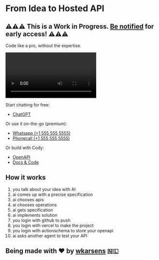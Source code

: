 # From Idea to Hosted API

## ⚠️⚠️⚠️ This is a Work in Progress. [Be notified](https://docs.google.com/forms/d/e/1FAIpQLSckizJWBSb9i-sGiqL6-19JwnhB09LKyWaFXO7bYKXvEFo2Ug/viewform?usp=pp_url&entry.593481734=https://x.com/) for early access! ⚠️⚠️⚠️

Code like a pro, without the expertise.

<video src="devy.mp4" controls></video>

Start chatting for free:

- [ChatGPT](https://chatgpt.com/g/g-Gjix3kFre)

Or use it on-the-go (premium):

- [Whatsapp (+1 555 555 5555)](https://wa.me/1XXXXXXXXXX?text=I%20wanna%20build%20...)
- [Phonecall (+1 555 555 5555)](tel:555-555-5555)

Or build with Cody:

- [OpenAPI](public/openapi.json)
- [Docs & Code](https://github.com/CodeFromAnywhere)

## How it works

1. you talk about your idea with AI
2. ai comes up with a precise specification
3. ai chooses apis
4. ai chooses operations
5. ai gets specification
6. ai implements solution
7. you login with github to push
8. you login with vercel to make the project
9. you login with actionschema to store your openapi
10. ai asks another agent to test your API

## Being made with ❤️ by [wkarsens](https://x.com/wkarsens) 🇳🇱
